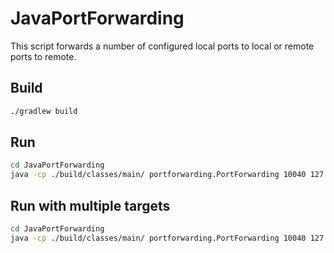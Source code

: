 # JavaPortForwarding
This script forwards a number of configured local ports to local or remote ports to remote.

## Build
```sh
./gradlew build
```

## Run
```sh
cd JavaPortForwarding
java -cp ./build/classes/main/ portforwarding.PortForwarding 10040 127.0.0.1:10041
```

## Run with multiple targets
```sh
cd JavaPortForwarding
java -cp ./build/classes/main/ portforwarding.PortForwarding 10040 127.0.0.1:10041 127.0.0.1:10042
```

